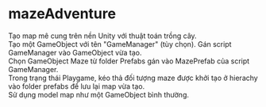 # mazeAdventure
Tạo map mê cung trên nền Unity với thuật toán trồng cây.<br>
Tạo một GameObject với tên "GameManager" (tùy chọn). Gán script GameManager vào GameObject vừa tạo.<br>
Chọn GameObject Maze từ folder Prefabs gán vào MazePrefab của script GameManager.<br>
Trong trạng thái Playgame, kéo thả đối tượng maze được khởi tạo ở hierachy vào folder prefabs để lưu lại map vừa tạo.<br>
Sử dụng model map như một GameObject bình thường.
